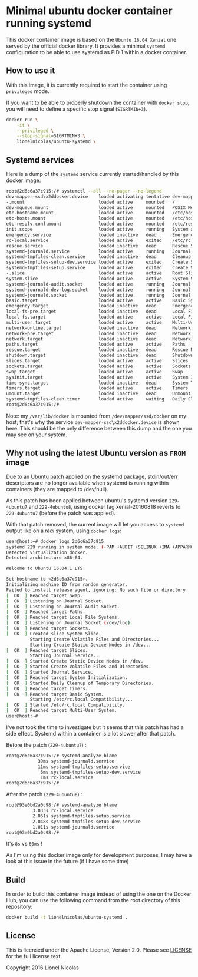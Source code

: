 # Minimal ubuntu docker container running systemd

This docker container image is based on the `Ubuntu 16.04 Xenial` one served
by the official docker library. It provides a minimal `systemd` configuration
to be able to use systemd as PID 1 within a docker container.


## How to use it

With this image, it is currently required to start the container using `privileged`
mode.

If you want to be able to properly shutdown the container with `docker stop`,
you will need to define a specific stop signal (`SIGRTMIN+3`).

```bash
docker run \
	-it \
	--privileged \
	--stop-signal=SIGRTMIN+3 \
	lionelnicolas/ubuntu-systemd \
```


## Systemd services

Here is a dump of the `systemd` service currently started/handled by this docker
image:

```bash
root@2d6c6a37c915:/# systemctl --all --no-pager --no-legend
dev-mapper-ssd\x2ddocker.device    loaded activating tentative dev-mapper-ssd\x2ddocker.device
-.mount                            loaded active     mounted   /
dev-mqueue.mount                   loaded active     mounted   POSIX Message Queue File System
etc-hostname.mount                 loaded active     mounted   /etc/hostname
etc-hosts.mount                    loaded active     mounted   /etc/hosts
etc-resolv.conf.mount              loaded active     mounted   /etc/resolv.conf
init.scope                         loaded active     running   System and Service Manager
emergency.service                  loaded inactive   dead      Emergency Shell
rc-local.service                   loaded active     exited    /etc/rc.local Compatibility
rescue.service                     loaded inactive   dead      Rescue Shell
systemd-journald.service           loaded active     running   Journal Service
systemd-tmpfiles-clean.service     loaded inactive   dead      Cleanup of Temporary Directories
systemd-tmpfiles-setup-dev.service loaded active     exited    Create Static Device Nodes in /dev
systemd-tmpfiles-setup.service     loaded active     exited    Create Volatile Files and Directories
-.slice                            loaded active     active    Root Slice
system.slice                       loaded active     active    System Slice
systemd-journald-audit.socket      loaded active     running   Journal Audit Socket
systemd-journald-dev-log.socket    loaded active     running   Journal Socket (/dev/log)
systemd-journald.socket            loaded active     running   Journal Socket
basic.target                       loaded active     active    Basic System
emergency.target                   loaded inactive   dead      Emergency Mode
local-fs-pre.target                loaded inactive   dead      Local File Systems (Pre)
local-fs.target                    loaded active     active    Local File Systems
multi-user.target                  loaded active     active    Multi-User System
network-online.target              loaded inactive   dead      Network is Online
network-pre.target                 loaded inactive   dead      Network (Pre)
network.target                     loaded inactive   dead      Network
paths.target                       loaded active     active    Paths
rescue.target                      loaded inactive   dead      Rescue Mode
shutdown.target                    loaded inactive   dead      Shutdown
slices.target                      loaded active     active    Slices
sockets.target                     loaded active     active    Sockets
swap.target                        loaded active     active    Swap
sysinit.target                     loaded active     active    System Initialization
time-sync.target                   loaded inactive   dead      System Time Synchronized
timers.target                      loaded active     active    Timers
umount.target                      loaded inactive   dead      Unmount All Filesystems
systemd-tmpfiles-clean.timer       loaded active     waiting   Daily Cleanup of Temporary Directories
root@2d6c6a37c915:/#
```

Note: my `/var/lib/docker` is mounted from `/dev/mapper/ssd/docker` on my host,
that's why the service `dev-mapper-ssd\x2ddocker.device` is shown here. This
should be the only difference between this dump and the one you may see on your
system.


## Why not using the latest Ubuntu version as `FROM` image

Due to an [Ubuntu patch](https://launchpad.net/ubuntu/+source/systemd/229-4ubuntu8) applied on the systemd package, stdin/out/err
descriptors are no longer available when systemd is running within containers
(they are mapped to /dev/null).

As this patch has been applied between ubuntu's systemd version `229-4ubuntu7`
and `229-4ubuntu8`, using docker tag xenial-20160818 reverts to `229-4ubuntu7`
(before the patch was applied).

With that patch removed, the current image will let you access to `systemd` output
like on a *real* system, using `docker logs`:

```bash
user@host:~# docker logs 2d6c6a37c915
systemd 229 running in system mode. (+PAM +AUDIT +SELINUX +IMA +APPARMOR +SMACK +SYSVINIT +UTMP +LIBCRYPTSETUP +GCRYPT +GNUTLS +ACL +XZ -LZ4 +SECCOMP +BLKID +ELFUTILS +KMOD -IDN)
Detected virtualization docker.
Detected architecture x86-64.

Welcome to Ubuntu 16.04.1 LTS!

Set hostname to <2d6c6a37c915>.
Initializing machine ID from random generator.
Failed to install release agent, ignoring: No such file or directory
[  OK  ] Reached target Swap.
[  OK  ] Listening on Journal Socket.
[  OK  ] Listening on Journal Audit Socket.
[  OK  ] Reached target Paths.
[  OK  ] Reached target Local File Systems.
[  OK  ] Listening on Journal Socket (/dev/log).
[  OK  ] Reached target Sockets.
[  OK  ] Created slice System Slice.
         Starting Create Volatile Files and Directories...
         Starting Create Static Device Nodes in /dev...
[  OK  ] Reached target Slices.
         Starting Journal Service...
[  OK  ] Started Create Static Device Nodes in /dev.
[  OK  ] Started Create Volatile Files and Directories.
[  OK  ] Started Journal Service.
[  OK  ] Reached target System Initialization.
[  OK  ] Started Daily Cleanup of Temporary Directories.
[  OK  ] Reached target Timers.
[  OK  ] Reached target Basic System.
         Starting /etc/rc.local Compatibility...
[  OK  ] Started /etc/rc.local Compatibility.
[  OK  ] Reached target Multi-User System.
user@host:~#
```


I've not took the time to investigate but it seems that this patch has had a
side effect. Systemd within a container is a lot slower after that patch.

Before the patch (`229-4ubuntu7`) :

```bash
root@2d6c6a37c915:/# systemd-analyze blame
            39ms systemd-journald.service
            11ms systemd-tmpfiles-setup.service
             6ms systemd-tmpfiles-setup-dev.service
             1ms rc-local.service
root@2d6c6a37c915:/#
```

After the patch (`229-4ubuntu8`) :

```bash
root@93e0bd2a0c98:/# systemd-analyze blame
          3.033s rc-local.service
          2.061s systemd-tmpfiles-setup.service
          2.048s systemd-tmpfiles-setup-dev.service
          1.011s systemd-journald.service
root@93e0bd2a0c98:/#
```

It's `8s` vs `60ms` !

As I'm using this docker image only for development purposes, I may have a look
at this issue in the future (if I have some time)


## Build

In order to build this container image instead of using the one on the Docker Hub,
you can use the following command from the root directory of this repository:

```bash
docker build -t lionelnicolas/ubuntu-systemd .
```


## License

This is licensed under the Apache License, Version 2.0. Please see [LICENSE](https://github.com/lionelnicolas/docker-ubuntu-systemd/blob/master/LICENSE)
for the full license text.

Copyright 2016 Lionel Nicolas
